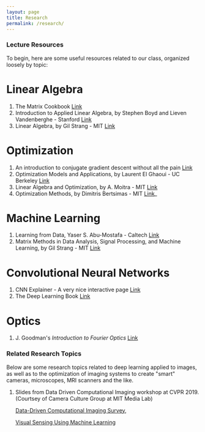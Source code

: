 ```yaml
---
layout: page
title: Research
permalink: /research/
---
```


### Lecture Resources
To begin, here are some useful resources related to our class, organized loosely by topic:

# Linear Algebra
1. The Matrix Cookbook [Link](https://www.math.uwaterloo.ca/~hwolkowi/matrixcookbook.pdf)
2. Introduction to Applied Linear Algebra, by Stephen Boyd and Lieven Vandenberghe - Stanford [Link](http://vmls-book.stanford.edu/)
3. Linear Algebra, by Gil Strang - MIT [Link](https://ocw.mit.edu/courses/mathematics/18-06-linear-algebra-spring-2010/)

# Optimization
1. An introduction to conjugate gradient descent without all the pain [Link](https://www.cs.cmu.edu/~quake-papers/painless-conjugate-gradient.pdf)
2. Optimization Models and Applications, by Laurent El Ghaoui - UC Berkeley [Link](http://livebooklabs.com/keeppies/c5a5868ce26b8125)
3. Linear Algebra and Optimization, by A. Moitra - MIT [Link](https://people.csail.mit.edu/moitra/096.html)
3. Optimization Methods, by Dimitris Bertsimas - MIT [Link](https://ocw.mit.edu/courses/sloan-school-of-management/15-093j-optimization-methods-fall-2009/)_

# Machine Learning
1. Learning from Data, Yaser S. Abu-Mostafa - Caltech [Link](https://work.caltech.edu/telecourse) 
2. Matrix Methods in Data Analysis, Signal Processing, and Machine Learning, by Gil Strang - MIT [Link](https://ocw.mit.edu/courses/mathematics/18-065-matrix-methods-in-data-analysis-signal-processing-and-machine-learning-spring-2018/)

# Convolutional Neural Networks
1. CNN Explainer - A very nice interactive page  [Link](https://poloclub.github.io/cnn-explainer/)
2. The Deep Learning Book [Link](https://www.deeplearningbook.org/)

# Optics
1. J. Goodman's *Introduction to Fourier Optics* [Link](https://www.dropbox.com/s/klavsxm4l7jbnyh/Introduction%20to%20Fourier%20Optics%202nd%20-%20J.%20Goodman.pdf?dl=0)



### Related Research Topics
Below are some research topics related to deep learning applied to images, as well as to the optimization of imaging systems to create "smart" cameras, microscopes, MRI scanners and the like. 

1. Slides from Data Driven Computational Imaging workshop at CVPR 2019. (Courtsey of Camera Culture Group at MIT Media Lab)

    [Data-Driven Computational Imaging Survey](https://ciml.media.mit.edu/files/ResearchDataDrivenComputationalImaging.pdf),

    [Visual Sensing Using Machine Learning](https://ciml.media.mit.edu/files/CVPR_tutorial_visual_sensing.pdf)
